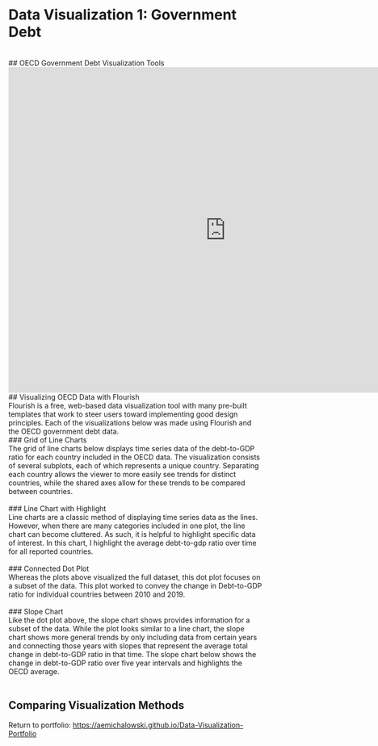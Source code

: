 # Data Visualization 1: Government Debt
<br />
## OECD Government Debt Visualization Tools
<br />
<iframe src="https://data.oecd.org/chart/6vwE" width="860" height="645" style="border: 0" mozallowfullscreen="true" webkitallowfullscreen="true" allowfullscreen="true"><a href="https://data.oecd.org/chart/6vwE" target="_blank">OECD Chart: General government debt, Total, % of GDP, Annual, 2019</a></iframe>
<br />
## Visualizing OECD Data with Flourish
<br />
Flourish is a free, web-based data visualization tool with many pre-built templates that work to steer users toward implementing good design principles. Each of the visualizations below was made using Flourish and the OECD government debt data.
<br />
### Grid of Line Charts
<br />
The grid of line charts below displays time series data of the debt-to-GDP ratio for each country included in the OECD data. The visualization consists of several subplots, each of which represents a unique country. Separating each country allows the viewer to more easily see trends for distinct countries, while the shared axes allow for these trends to be compared between countries.
<br />

<div class="flourish-embed flourish-chart" data-src="visualisation/7697432"><script src="https://public.flourish.studio/resources/embed.js"></script></div>
<br />
### Line Chart with Highlight
<br />
Line charts are a classic method of displaying time series data as the lines. However, when there are many categories included in one plot, the line chart can become cluttered. As such, it is helpful to highlight specific data of interest. In this chart, I highlight the average debt-to-gdp ratio over time for all reported countries.
<br />
<div class="flourish-embed flourish-chart" data-src="visualisation/7701336"><script src="https://public.flourish.studio/resources/embed.js"></script></div>
<br />
### Connected Dot Plot
<br />
Whereas the plots above visualized the full dataset, this dot plot focuses on a subset of the data. This plot worked to convey the change in Debt-to-GDP ratio for individual countries between 2010 and 2019. 
<br />
<div class="flourish-embed flourish-scatter" data-src="visualisation/7700575"><script src="https://public.flourish.studio/resources/embed.js"></script></div>
<br />
### Slope Chart
<br />
Like the dot plot above, the slope chart shows provides information for a subset of the data. While the plot looks similar to a line chart, the slope chart shows more general trends by only including data from certain years and connecting those years with slopes that represent the average total change in debt-to-GDP ratio in that time. The slope chart below shows the change in debt-to-GDP ratio over five year intervals and highlights the OECD average. 
<br />
<div class="flourish-embed flourish-slope" data-src="visualisation/7701188"><script src="https://public.flourish.studio/resources/embed.js"></script></div>
<br />

## Comparing Visualization Methods


Return to portfolio: https://aemichalowski.github.io/Data-Visualization-Portfolio
